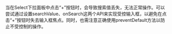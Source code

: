 当在Select下拉面板中点击“+”按钮时，会导致搜索值丢失，无法正常操作。可以尝试通过设置searchValue、onSearch这两个API来实现受控输入框，以避免在点击“+”按钮时失去输入框焦点。同时，也需注意正确使用preventDefault方法以防止不受控制的操作。
